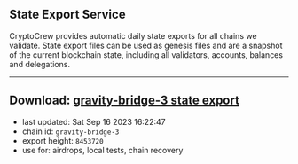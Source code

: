 ## State Export Service
CryptoCrew provides automatic daily state exports for all chains we validate. State export files can be used as genesis files and are a snapshot of the current blockchain state, including all validators, accounts, balances and delegations.

---
**Download: [gravity-bridge-3 state export](https://dl.ccvalidators.com/SERVICE/gravitybridge/gravity-bridge-3_export_8453720.json)**
---

- last updated: Sat Sep 16 2023 16:22:47
- chain id: `gravity-bridge-3`
- export height: `8453720`
- use for: airdrops, local tests, chain recovery
